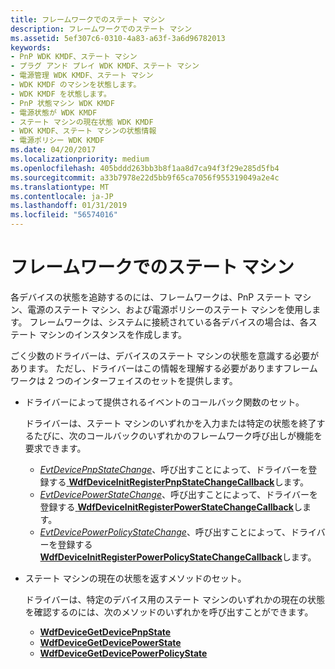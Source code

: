 ```yaml
---
title: フレームワークでのステート マシン
description: フレームワークでのステート マシン
ms.assetid: 5ef307c6-0310-4a83-a63f-3a6d96782013
keywords:
- PnP WDK KMDF、ステート マシン
- プラグ アンド プレイ WDK KMDF、ステート マシン
- 電源管理 WDK KMDF、ステート マシン
- WDK KMDF のマシンを状態します。
- WDK KMDF を状態します。
- PnP 状態マシン WDK KMDF
- 電源状態が WDK KMDF
- ステート マシンの現在状態 WDK KMDF
- WDK KMDF、ステート マシンの状態情報
- 電源ポリシー WDK KMDF
ms.date: 04/20/2017
ms.localizationpriority: medium
ms.openlocfilehash: 405bddd263bb3b8f1aa8d7ca94f3f29e285d5fb4
ms.sourcegitcommit: a33b7978e22d5bb9f65ca7056f955319049a2e4c
ms.translationtype: MT
ms.contentlocale: ja-JP
ms.lasthandoff: 01/31/2019
ms.locfileid: "56574016"
---
```

# <a name="state-machines-in-the-framework"></a>フレームワークでのステート マシン


各デバイスの状態を追跡するのには、フレームワークは、PnP ステート マシン、電源のステート マシン、および電源ポリシーのステート マシンを使用します。 フレームワークは、システムに接続されている各デバイスの場合は、各ステート マシンのインスタンスを作成します。

ごく少数のドライバーは、デバイスのステート マシンの状態を意識する必要があります。 ただし、ドライバーはこの情報を理解する必要がありますフレームワークは 2 つのインターフェイスのセットを提供します。

-   ドライバーによって提供されるイベントのコールバック関数のセット。

    ドライバーは、ステート マシンのいずれかを入力または特定の状態を終了するたびに、次のコールバックのいずれかのフレームワーク呼び出しが機能を要求できます。

    -   [*EvtDevicePnpStateChange*](https://msdn.microsoft.com/library/windows/hardware/ff540874)、呼び出すことによって、ドライバーを登録する[ **WdfDeviceInitRegisterPnpStateChangeCallback**](https://msdn.microsoft.com/library/windows/hardware/ff546057)します。
    -   [*EvtDevicePowerStateChange*](https://msdn.microsoft.com/library/windows/hardware/ff540878)、呼び出すことによって、ドライバーを登録する[ **WdfDeviceInitRegisterPowerStateChangeCallback**](https://msdn.microsoft.com/library/windows/hardware/ff546071)します。
    -   [*EvtDevicePowerPolicyStateChange*](https://msdn.microsoft.com/library/windows/hardware/ff540876)、呼び出すことによって、ドライバーを登録する[ **WdfDeviceInitRegisterPowerPolicyStateChangeCallback**](https://msdn.microsoft.com/library/windows/hardware/ff546066)します。
-   ステート マシンの現在の状態を返すメソッドのセット。

    ドライバーは、特定のデバイス用のステート マシンのいずれかの現在の状態を確認するのには、次のメソッドのいずれかを呼び出すことができます。

    -   [**WdfDeviceGetDevicePnpState**](https://msdn.microsoft.com/library/windows/hardware/ff545969)
    -   [**WdfDeviceGetDevicePowerState**](https://msdn.microsoft.com/library/windows/hardware/ff545985)
    -   [**WdfDeviceGetDevicePowerPolicyState**](https://msdn.microsoft.com/library/windows/hardware/ff545974)

 

 





